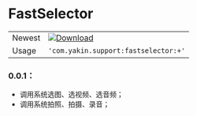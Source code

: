 # FastSelector

|  |  |
| -------- | ------ |
| Newest | [![Download](https://api.bintray.com/packages/yakin/maven/com.yakin.support:fastselector/images/download.svg)](https://bintray.com/yakin/maven/com.yakin.support:fastselector/_latestVersion) |
| Usage | `'com.yakin.support:fastselector:+'` |

### 0.0.1：

- 调用系统选图、选视频、选音频；
- 调用系统拍照、拍摄、录音；